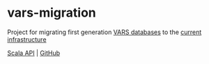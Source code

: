# vars-migration

Project for migrating first generation [VARS databases](https://github.com/hohonuuli/vars) to the [current infrastructure](https://github.com/mbari-org/m3-quickstart)

[Scala API](api/index.html) | [GitHub](https://github.com/mbari-org/vars-legacy-migrator)
